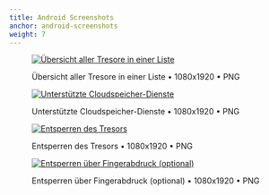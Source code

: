```yaml
---
title: Android Screenshots
anchor: android-screenshots
weight: 7
---
```

<div class="flex flex-wrap -mx-3">
  <div class="w-full px-3 md:w-1/2 lg:w-1/3">
    <figure class="rounded border border-gray-200 shadow-lg bg-white text-center p-2 mb-8">
      <a href="/presskit/de/android-screenshot-1.png"><img class="inline-block mb-2" src="/presskit/de/android-screenshot-1.png" alt="Übersicht aller Tresore in einer Liste"/></a>
      <figcaption>
        <p class="text-sm text-gray-500">Übersicht aller Tresore in einer Liste • 1080x1920 • PNG</p>
      </figcaption>
    </figure>
  </div>
  <div class="w-full px-3 md:w-1/2 lg:w-1/3">
    <figure class="rounded border border-gray-200 shadow-lg bg-white text-center p-2 mb-8">
      <a href="/presskit/de/android-screenshot-2.png"><img class="inline-block mb-2" src="/presskit/de/android-screenshot-2.png" alt="Unterstützte Cloudspeicher-Dienste"/></a>
      <figcaption>
        <p class="text-sm text-gray-500">Unterstützte Cloudspeicher-Dienste • 1080x1920 • PNG</p>
      </figcaption>
    </figure>
  </div>
  <div class="w-full px-3 md:w-1/2 lg:w-1/3">
    <figure class="rounded border border-gray-200 shadow-lg bg-white text-center p-2 mb-8">
      <a href="/presskit/de/android-screenshot-3.png"><img class="inline-block mb-2" src="/presskit/de/android-screenshot-3.png" alt="Entsperren des Tresors"/></a>
      <figcaption>
        <p class="text-sm text-gray-500">Entsperren des Tresors • 1080x1920 • PNG</p>
      </figcaption>
    </figure>
  </div>
  <div class="w-full px-3 md:w-1/2 lg:w-1/3">
    <figure class="rounded border border-gray-200 shadow-lg bg-white text-center p-2 mb-8">
      <a href="/presskit/de/android-screenshot-4.png"><img class="inline-block mb-2" src="/presskit/de/android-screenshot-4.png" alt="Entsperren über Fingerabdruck (optional)"/></a>
      <figcaption>
        <p class="text-sm text-gray-500">Entsperren über Fingerabdruck (optional) • 1080x1920 • PNG</p>
      </figcaption>
    </figure>
  </div>
</div>
